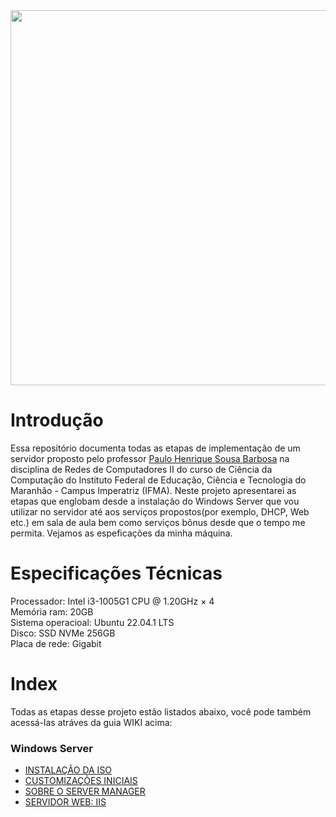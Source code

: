 
<div align="center">

<img src = https://github.com/wendersoon/WindowsServer/assets/104470835/d74f1c32-b545-4bd3-927d-6d8593d771d9) width = 600>

</div>

# Introdução

Essa repositório documenta todas as etapas de implementação de um servidor proposto pelo professor [Paulo Henrique Sousa Barbosa](https://github.com/agenteph) na disciplina de Redes de Computadores II do curso de Ciência da Computação do Instituto Federal de Educação, Ciência e Tecnologia do Maranhão - Campus Imperatriz (IFMA). Neste projeto apresentarei as etapas que englobam desde a instalação do Windows Server que vou utilizar no servidor até aos serviços propostos(por exemplo, DHCP, Web etc.) em sala de aula bem como serviços bônus desde que o tempo me permita. Vejamos as espeficações da minha máquina.

# Especificações Técnicas

Processador: Intel i3-1005G1 CPU @ 1.20GHz × 4<br>
Memória ram: 20GB<br>
Sistema operacioal: Ubuntu 22.04.1 LTS<br>
Disco: SSD NVMe 256GB<br>
Placa de rede: Gigabit<br>


# Index
Todas as etapas desse projeto estão listados abaixo, você pode também acessá-las atráves da guia WIKI acima:

### Windows Server

* [INSTALAÇÃO DA ISO](https://github.com/wendersoon/WindowsServer/blob/main/SO/windows-server.md)
* [CUSTOMIZAÇÕES INICIAIS](https://github.com/wendersoon/WindowsServer/blob/main/SO/custom.md)
* [SOBRE O SERVER MANAGER](https://github.com/wendersoon/WindowsServer/blob/main/SO/servermanager.md)
* [SERVIDOR WEB: IIS]()


